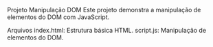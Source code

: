 Projeto Manipulação DOM
Este projeto demonstra a manipulação de elementos do DOM com JavaScript.

Arquivos
index.html: Estrutura básica HTML.
script.js: Manipulação de elementos do DOM.
